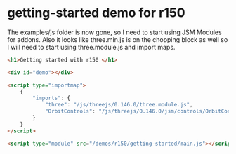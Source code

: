 # getting-started demo for r150

The examples/js folder is now gone, so I need to start using JSM Modules for addons. Also it looks like three.min.js is on the chopping block as well so I will need to start using three.module.js and import maps. 

```html
<h1>Getting started with r150 </h1>

<div id="demo"></div>

<script type="importmap">
    {
        "imports": {
            "three": "/js/threejs/0.146.0/three.module.js",
            "OrbitControls": "/js/threejs/0.146.0/jsm/controls/OrbitControls.js"
        }
    }
</script>

<script type="module" src="/demos/r150/getting-started/main.js"></script>
```